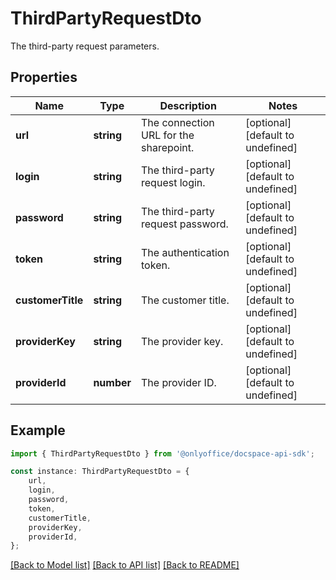 # ThirdPartyRequestDto

The third-party request parameters.

## Properties

Name | Type | Description | Notes
------------ | ------------- | ------------- | -------------
**url** | **string** | The connection URL for the sharepoint. | [optional] [default to undefined]
**login** | **string** | The third-party request login. | [optional] [default to undefined]
**password** | **string** | The third-party request password. | [optional] [default to undefined]
**token** | **string** | The authentication token. | [optional] [default to undefined]
**customerTitle** | **string** | The customer title. | [optional] [default to undefined]
**providerKey** | **string** | The provider key. | [optional] [default to undefined]
**providerId** | **number** | The provider ID. | [optional] [default to undefined]

## Example

```typescript
import { ThirdPartyRequestDto } from '@onlyoffice/docspace-api-sdk';

const instance: ThirdPartyRequestDto = {
    url,
    login,
    password,
    token,
    customerTitle,
    providerKey,
    providerId,
};
```

[[Back to Model list]](../README.md#documentation-for-models) [[Back to API list]](../README.md#documentation-for-api-endpoints) [[Back to README]](../README.md)
